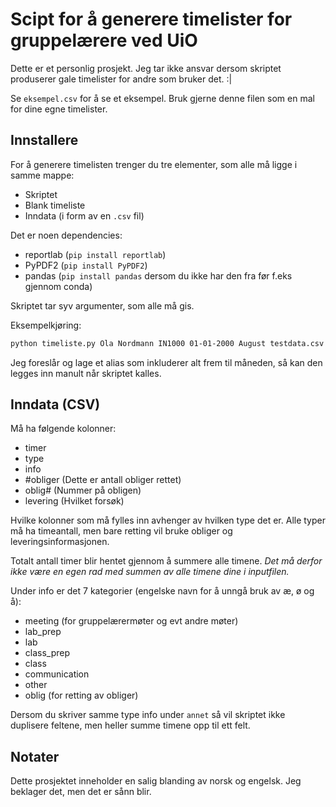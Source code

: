 # Scipt for å generere timelister for gruppelærere ved UiO

Dette er et personlig prosjekt. Jeg tar ikke ansvar dersom skriptet produserer gale timelister for andre som bruker det. :|

Se `eksempel.csv` for å se et eksempel. Bruk gjerne denne filen som en mal for dine egne timelister.

## Innstallere

For å generere timelisten trenger du tre elementer, som alle må ligge i samme mappe:

- Skriptet
- Blank timeliste
- Inndata (i form av en `.csv` fil)

Det er noen dependencies:
- reportlab (`pip install reportlab`)
- PyPDF2 (`pip install PyPDF2`)
- pandas (`pip install pandas` dersom du ikke har den fra før f.eks gjennom conda)

Skriptet tar syv argumenter, som alle må gis.

Eksempelkjøring:
```bash
python timeliste.py Ola Nordmann IN1000 01-01-2000 August testdata.csv
```

Jeg foreslår og lage et alias som inkluderer alt frem til måneden, så kan den legges inn manult når skriptet kalles.

## Inndata (CSV)

Må ha følgende kolonner:
- timer
- type
- info
- #obliger (Dette er antall obliger rettet)
- oblig#   (Nummer på obligen)
- levering (Hvilket forsøk)

Hvilke kolonner som må fylles inn avhenger av hvilken type det er. Alle typer må ha timeantall, men bare retting vil bruke obliger og leveringsinformasjonen.

Totalt antall timer blir hentet gjennom å summere alle timene. *Det må derfor ikke være en egen rad med summen av alle timene dine i inputfilen.*

Under info er det 7 kategorier (engelske navn for å unngå bruk av æ, ø og å):
- meeting (for gruppelærermøter og evt andre møter)
- lab_prep
- lab
- class_prep
- class
- communication
- other
- oblig (for retting av obliger)

Dersom du skriver samme type info under `annet` så vil skriptet ikke duplisere feltene, men heller summe timene opp til ett felt.

## Notater

Dette prosjektet inneholder en salig blanding av norsk og engelsk. Jeg beklager det, men det er sånn blir.
